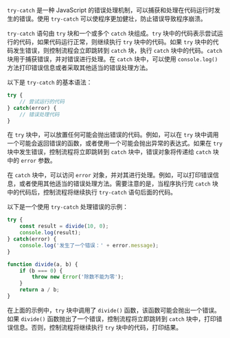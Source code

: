 `try-catch` 是一种 JavaScript 的错误处理机制，可以捕获和处理在代码运行时发生的错误。使用 `try-catch` 可以使程序更加健壮，防止错误导致程序崩溃。

`try-catch` 语句由 `try` 块和一个或多个 `catch` 块组成。`try` 块中的代码表示尝试运行的代码，如果代码运行正常，则继续执行 `try` 块中的代码。如果 `try` 块中的代码发生错误，则控制流程会立即跳转到 `catch` 块，执行 `catch` 块中的代码。`catch` 块用于捕获错误，并对错误进行处理。在 `catch` 块中，可以使用 `console.log()` 方法打印错误信息或者采取其他适当的错误处理方法。

以下是 `try-catch` 的基本语法：

```js
try {
    // 尝试运行的代码
} catch(error) {
    // 错误处理代码
}
```

在 `try` 块中，可以放置任何可能会抛出错误的代码。例如，可以在 `try` 块中调用一个可能会返回错误的函数，或者使用一个可能会抛出异常的表达式。如果在 `try` 块中发生错误，控制流程将立即跳转到 `catch` 块中，错误对象将传递给 `catch` 块中的 `error` 参数。

在 `catch` 块中，可以访问 `error` 对象，并对其进行处理。例如，可以打印错误信息，或者使用其他适当的错误处理方法。需要注意的是，当程序执行完 `catch` 块中的代码后，控制流程将继续执行 `try-catch` 语句后面的代码。

以下是一个使用 `try-catch` 处理错误的示例：

```js
try {
    const result = divide(10, 0);
    console.log(result);
} catch(error) {
    console.log('发生了一个错误：' + error.message);
}

function divide(a, b) {
    if (b === 0) {
        throw new Error('除数不能为零');
    }
    return a / b;
}
```

在上面的示例中，`try` 块中调用了 `divide()` 函数，该函数可能会抛出一个错误。如果 `divide()` 函数抛出了一个错误，控制流程将立即跳转到 `catch` 块中，打印错误信息。否则，控制流程将继续执行 `try` 块中的代码，打印结果。